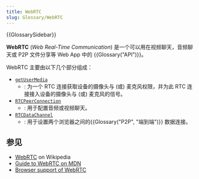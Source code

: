 ```yaml
---
title: WebRTC
slug: Glossary/WebRTC
---
```


{{GlossarySidebar}}

**WebRTC** (_Web Real-Time Communication_) 是一个可以用在视频聊天，音频聊天或 P2P 文件分享等 Web App 中的 {{Glossary("API")}}。

WebRTC 主要由以下几个部分组成：

- [`getUserMedia`](/zh-CN/docs/Web/API/Navigator/getUserMedia)
  - : 为一个 RTC 连接获取设备的摄像头与 (或) 麦克风权限，并为此 RTC 连接接入设备的摄像头与 (或) 麦克风的信号。
- [`RTCPeerConnection`](/zh-CN/docs/Web/API/RTCPeerConnection)
  - : 用于配置音频或视频聊天。
- [`RTCDataChannel`](/zh-CN/docs/Web/API/RTCDataChannel)
  - : 用于设置两个浏览器之间的{{Glossary("P2P", "端到端")}} 数据连接。

## 参见

- [WebRTC](https://zh.wikipedia.org/wiki/WebRTC) on Wikipedia
- [Guide to WebRTC on MDN](/zh-CN/docs/Web/API/WebRTC_API)
- [Browser support of WebRTC](https://caniuse.com/rtcpeerconnection)
